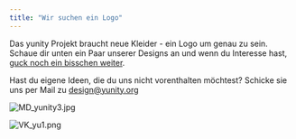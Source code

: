 ```yaml
---
title: "Wir suchen ein Logo"
---
```


Das yunity Projekt braucht neue Kleider - ein Logo um genau zu sein. Schaue dir unten ein Paar unserer Designs an und wenn du Interesse hast, [guck noch ein bisschen weiter](https://drive.google.com/folderview?id=0B0EjUeNJTOISMDdlRk00T1VfOGM&usp=sharing).

Hast du eigene Ideen, die du uns nicht vorenthalten möchtest? Schicke sie uns per Mail zu [design@yunity.org](mailto:design@yunity.org)



![MD_yunity3.jpg](/storage/app/uploads/public/561/84d/4f5/56184d4f57e8a712825335.jpg)

![VK_yu1.png](/storage/app/uploads/public/561/84d/5b3/56184d5b34e7d339353370.png)